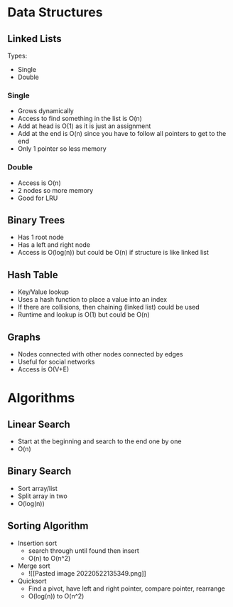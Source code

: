 # Data Structures
## Linked Lists
Types:
- Single
- Double

### Single
- Grows dynamically
- Access to find something in the list is O(n)
- Add at head is O(1) as it is just an assignment
- Add at the end is O(n) since you have to follow all pointers to get to the end
- Only 1 pointer so less memory

### Double
- Access is O(n)
- 2 nodes so more memory
- Good for LRU

## Binary Trees
- Has 1 root node
- Has a left and right node
- Access is O(log(n)) but could be O(n) if structure is like linked list

## Hash Table
- Key/Value lookup
- Uses a hash function to place a value into an index
- If there are collisions, then chaining (linked list) could be used
- Runtime and lookup is O(1) but could be O(n)

## Graphs
- Nodes connected with other nodes connected by edges
- Useful for social networks
- Access is O(V+E)

# Algorithms
## Linear Search
- Start at the beginning and search to the end one by one
- O(n)

## Binary Search
- Sort array/list
- Split array in two
- O(log(n))

## Sorting Algorithm
- Insertion sort
	- search through until found then insert
	- O(n) to O(n^2)
- Merge sort
	- ![[Pasted image 20220522135349.png]]
- Quicksort
	- Find a pivot, have left and right pointer, compare pointer, rearrange
	- O(log(n)) to O(n^2)
 

